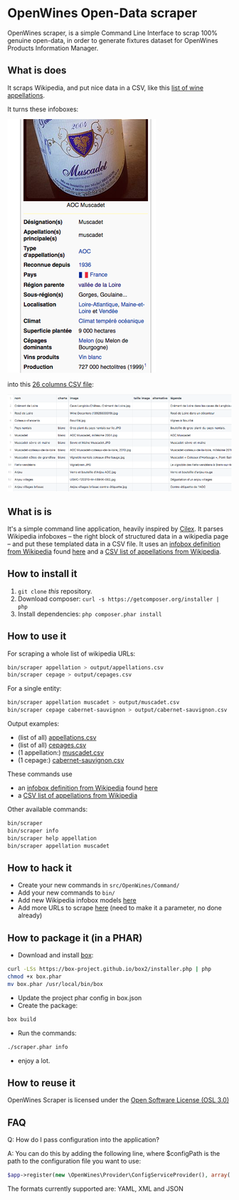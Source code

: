 OpenWines Open-Data scraper
===========================

OpenWines scraper, is a simple Command Line Interface to scrap 100% genuine open-data,
in order to generate fixtures dataset for OpenWines Products Information Manager.

## What is does

It scraps Wikipedia, and put nice data in a CSV, like this [list of wine appellations](output/appellations.csv).

It turns these infoboxes:

![infobox](output/infobox.png)

into this [26 columns CSV file](output/appellations.csv):

![csv](output/csv.png)

## What is is

It's a simple command line application, heavily inspired by [Cilex](https://github.com/Cilex/Cilex).
It parses Wikipedia infoboxes – the right block of structured data in a wikipedia page – and put these templated data in a CSV file.
It uses an [infobox definition from Wikipedia](config/Resources/Appellations/InfoboxModel/FR_Infobox_Region_viticole.yml) found [here](https://fr.wikipedia.org/wiki/Mod%C3%A8le:Infobox_R%C3%A9gion_viticole) and a [CSV list of appellations from Wikipedia](config/Sources/FR_AOC.csv).

## How to install it

 1. `git clone` _this_ repository.
 2. Download composer: `curl -s https://getcomposer.org/installer | php`
 3. Install dependencies: `php composer.phar install`


## How to use it

For scraping a whole list of wikipedia URLs:

```bash
bin/scraper appellation > output/appellations.csv  
bin/scraper cepage > output/cepages.csv  
```

For a single entity:

```bash
bin/scraper appellation muscadet > output/muscadet.csv
bin/scraper cepage cabernet-sauvignon > output/cabernet-sauvignon.csv
```

Output examples: 

 - (list of all) [appellations.csv](output/appellations.csv)
 - (list of all) [cepages.csv](output/cepages.csv)
 - (1 appellation:) [muscadet.csv](output/muscadet.csv)
 - (1 cepage:) [cabernet-sauvignon.csv](output/cabernet-sauvignon.csv)

These commands use 

 - an [infobox definition from Wikipedia](config/Resources/Appellations/InfoboxModel/FR_Infobox_Region_viticole.yml) found [here](https://fr.wikipedia.org/wiki/Mod%C3%A8le:Infobox_R%C3%A9gion_viticole)
 - a [CSV list of appellations from Wikipedia](config/Sources/FR_AOC.csv)

Other available commands:

```bash
bin/scraper 
bin/scraper info
bin/scraper help appellation
bin/scraper appellation muscadet
```

## How to hack it

 - Create your new commands in `src/OpenWines/Command/`
 - Add your new commands to `bin/`
 - Add new Wikipedia infobox models [here](config/Resources/Appellations/InfoboxModel/)
 - Add more URLs to scrape [here](config/Sources/) (need to make it a parameter, no done already)

## How to package it (in a PHAR)

 - Download and install [box][5]:
```sh
curl -LSs https://box-project.github.io/box2/installer.php | php
chmod +x box.phar
mv box.phar /usr/local/bin/box
```
 - Update the project phar config in box.json
 - Create the package:
```sh
box build
```
 - Run the commands:
```sh
./scraper.phar info
```
 - enjoy a lot.

## How to reuse it

OpenWines Scraper is licensed under the [Open Software License (OSL 3.0)](http://opensource.org/licenses/osl-3.0.php)

[1]: http://symfony.com
[2]: http://silex.sensiolabs.org
[3]: http://cilex.github.com/get/cilex.phar
[4]: http://cilex.github.com/documentation
[5]: https://box-project.github.io/box2/

## FAQ

Q: How do I pass configuration into the application?

A: You can do this by adding the following line, where $configPath is the path to the configuration file you want to use:

```php
$app->register(new \OpenWines\Provider\ConfigServiceProvider(), array('config.path' => $configPath));
```

The formats currently supported are: YAML, XML and JSON